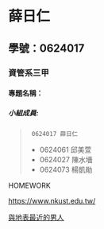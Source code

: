 # 薛日仁

## 學號：0624017

### 資管系三甲

#### 專題名稱：

##### 小組成員:

> ` 0624017 薛日仁`
> * 0624061 邱美萱
> * 0624027 陳水墻
> * 0624073 楊凱勛

HOMEWORK

<https://www.nkust.edu.tw/>

[與地表最近的男人](https://www.facebook.com/cyrus.yang.7)
